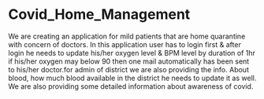 # Covid_Home_Management
We are creating an application for mild patients that are home quarantine with concern of doctors. In this application user has to login first &amp; after login he needs to update his/her oxygen level &amp; BPM level by duration of 1hr if his/her oxygen may below 90 then one mail automatically has been sent to his/her doctor.for admin of district we are also providing the info. About blood, how much blood available in the district he needs to update it as well. We are also providing some detailed information about awareness of covid.
